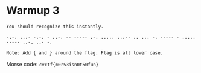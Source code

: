 # Warmup 3

```
You should recognize this instantly.

-.-. ...- -.-. - ..-. -- ----- .-. ..... ...-- .. ... -. ----- - ..... ----- ..-. ..- -.

Note: Add { and } around the flag. Flag is all lower case.
```

Morse code: `cvctf{m0r53isn0t50fun}`
